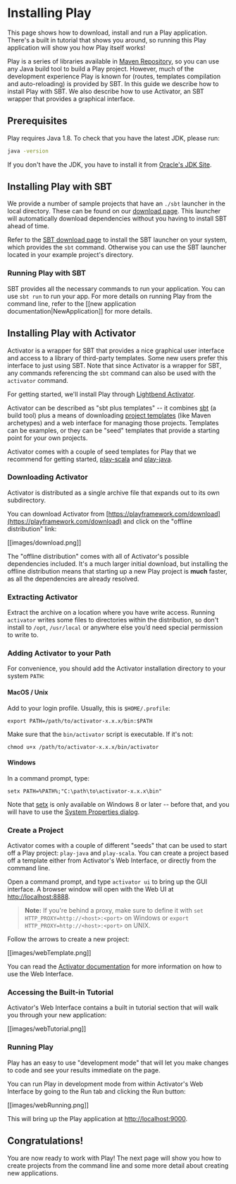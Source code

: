 <!--- Copyright (C) 2009-2016 Lightbend Inc. <https://www.lightbend.com> -->
# Installing Play

This page shows how to download, install and run a Play application.  There's a built in tutorial that shows you around, so running this Play application will show you how Play itself works!

Play is a series of libraries available in [Maven Repository](https://mvnrepository.com/artifact/com.typesafe.play), so you can use any Java build tool to build a Play project. However, much of the development experience Play is known for (routes, templates compilation and auto-reloading) is provided by SBT. In this guide we describe how to install Play with SBT. We also describe how to use Activator, an SBT wrapper that provides a graphical interface.

## Prerequisites

Play requires Java 1.8.  To check that you have the latest JDK, please run:

```bash
java -version
```

If you don't have the JDK, you have to install it from [Oracle's JDK Site](http://www.oracle.com/technetwork/java/javase/downloads/index.html).

## Installing Play with SBT

We provide a number of sample projects that have an `./sbt` launcher in the local directory. These can be found on our [download page](https://playframework.com/download#examples). This launcher will automatically download dependencies without you having to install SBT ahead of time.

Refer to the [SBT download page](https://www.scala-sbt.org/download.html) to install the SBT launcher on your system, which provides the `sbt` command. Otherwise you can use the SBT launcher located in your example project's directory.

### Running Play with SBT

SBT provides all the necessary commands to run your application. You can use `sbt run` to run your app. For more details on running Play from the command line, refer to the [[new application documentation|NewApplication]] for more details.

## Installing Play with Activator

Activator is a wrapper for SBT that provides a nice graphical user interface and access to a library of third-party templates. Some new users prefer this interface to just using SBT. Note that since Activator is a wrapper for SBT, any commands referencing the `sbt` command can also be used with the `activator` command.

For getting started, we'll install Play through [Lightbend Activator](https://www.lightbend.com/activator/docs).

Activator can be described as "sbt plus templates" -- it combines [sbt](http://www.scala-sbt.org/0.13/docs/index.html) (a build tool) plus a means of downloading [project templates](https://www.lightbend.com/activator/templates) (like Maven archetypes) and a web interface for managing those projects.  Templates can be examples, or they can be "seed" templates that provide a starting point for your own projects.

Activator comes with a couple of seed templates for Play that we recommend for getting started, [play-scala](https://www.lightbend.com/activator/template/play-scala) and [play-java](https://www.lightbend.com/activator/template/play-java).

### Downloading Activator

Activator is distributed as a single archive file that expands out to its own subdirectory.

You can download Activator from [https://playframework.com/download](https://playframework.com/download) and click on the "offline distribution" link:

[[images/download.png]]

The "offline distribution" comes with all of Activator's possible dependencies included.  It's a much larger initial download, but installing the offline distribution means that starting up a new Play project is **much** faster, as all the dependencies are already resolved.

### Extracting Activator

Extract the archive on a location where you have write access.  Running `activator` writes some files to directories within the distribution, so don't install to `/opt`, `/usr/local` or anywhere else you’d need special permission to write to.

### Adding Activator to your Path

For convenience, you should add the Activator installation directory to your system `PATH`:

#### MacOS / Unix

Add to your login profile.  Usually, this is `$HOME/.profile`:

```
export PATH=/path/to/activator-x.x.x/bin:$PATH
```

Make sure that the `bin/activator` script is executable. If it's not:

```
chmod u+x /path/to/activator-x.x.x/bin/activator
```

#### Windows

In a command prompt, type:

```
setx PATH=%PATH%;"C:\path\to\activator-x.x.x\bin"
```

Note that [setx](https://technet.microsoft.com/en-us/library/cc755104.aspx) is only available on Windows 8 or later -- before that, and you will have to use the [System Properties dialog](https://java.com/en/download/help/path.xml).

### Create a Project

Activator comes with a couple of different "seeds" that can be used to start off a Play project: `play-java` and `play-scala`.  You can create a project based off a template either from Activator's Web Interface, or directly from the command line.

Open a command prompt, and type `activator ui` to bring up the GUI interface.  A browser window will open with the Web UI at [http://localhost:8888](http://localhost:8888).

> **Note:** If you're behind a proxy, make sure to define it with `set HTTP_PROXY=http://<host>:<port>` on Windows or `export  HTTP_PROXY=http://<host>:<port>` on UNIX.

Follow the arrows to create a new project:

[[images/webTemplate.png]]

You can read the [Activator documentation](https://www.lightbend.com/activator/docs) for more information on how to use the Web Interface.

### Accessing the Built-in Tutorial

Activator's Web Interface contains a built in tutorial section that will walk you through your new application:

[[images/webTutorial.png]]

### Running Play

Play has an easy to use "development mode" that will let you make changes to code and see your results immediate on the page.

You can run Play in development mode from within Activator's Web Interface by going to the Run tab and clicking the Run button:

[[images/webRunning.png]]

This will bring up the Play application at [http://localhost:9000](http://localhost:9000).

## Congratulations!

You are now ready to work with Play!  The next page will show you how to create projects from the command line and some more detail about creating new applications.
